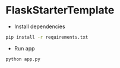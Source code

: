 # FlaskStarterTemplate
* Install dependencies
```sh
pip install -r requirements.txt
```
* Run app
```sh
python app.py
```